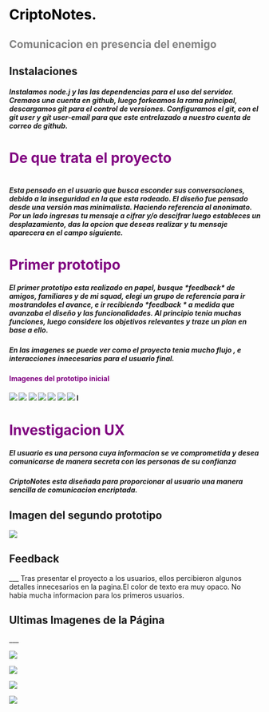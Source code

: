 <h1>
 <span style="color: black">CriptoNotes.</span></h1>
 <h2>
 <span style="color: grey">Comunicacion en presencia del enemigo</span>
 </h2>
 <h2>Instalaciones</h2>
 <h5>
Instalamos node.j y las  las dependencias para el uso del servidor. 
Cremaos una cuenta en github, luego forkeamos la rama principal, descargamos git para el control de versiones.
Configuramos el  git, con el git user y git user-email para que este entrelazado a nuestro cuenta de correo de github.
</h5>

 <h1>
 <span style="color:purple">De que trata el proyecto</span><h1>
<h5>
Esta pensado en el usuario que busca esconder sus conversaciones, debido a la inseguridad en la que esta rodeado. 
El diseño fue pensado desde una versión mas minimalista. Haciendo referencia  al anonimato.
 Por un lado ingresas tu mensaje a cifrar y/o descifrar luego estableces un desplazamiento, das la opcion que deseas realizar y tu mensaje aparecera en el campo siguiente.
</h5>
<h1>
 <span style="color:purple">Primer prototipo</span></h1>
 <h5>
 El primer  prototipo esta realizado en papel, busque *feedback* de amigos, familiares y de mi squad, elegi un grupo de referencia para ir  mostrandoles  el avance, e ir recibiendo *feedback * a medida que avanzaba el diseño y las funcionalidades.
  Al principio tenia muchas funciones, luego considere los objetivos relevantes y traze un plan en base a ello.
  </h5>

##### En las imagenes se puede ver como el proyecto tenia mucho flujo , e interacciones innecesarias para el usuario final.
<h4>
<span style="color:purple">Imagenes del prototipo inicial</span><h4>

![](src/imagenes/1.jpg)
![](src/imagenes/2.jpg)
![](src/imagenes/3.jpg)
![](src/imagenes/4.jpg)
![](src/imagenes/5.jpg)
![](src/imagenes/6.jpg)
![](src/imagenes/7.jpg)
l
<h1><span style="color:purple">Investigacion UX</span></h1>

<h5>El usuario es una persona cuya informacion se ve comprometida y desea comunicarse de manera secreta con las personas de su confianza</h5>

<h5>CriptoNotes esta diseñada para proporcionar al usuario una manera sencilla de comunicacion encriptada.</h5>

<h2> Imagen del segundo prototipo</h2>

![](src/imagenes/8.png)

<h2> Feedback</h2>
___
Tras presentar el proyecto a los usuarios, ellos percibieron algunos detalles innecesarios en la pagina.El color de texto era muy opaco. No habia mucha informacion para los  primeros usuarios.

<h2>Ultimas Imagenes de la Página</h2>
___

![](src/imagenes/9.png)

![](src/imagenes/10.png)

![](src/imagenes/10.1.png)

![](src/imagenes/11.png)

